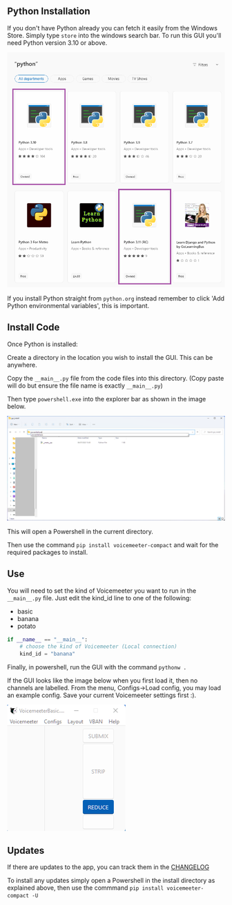 ## Python Installation

If you don't have Python already you can fetch it easily from the Windows Store. Simply type `store` into the windows search bar. To run this GUI you'll need Python version 3.10 or above.

![Image of Python 311 in Windows Store](./doc_imgs/python311.png)

If you install Python straight from `python.org` instead remember to click 'Add Python environmental variables', this is important.

## Install Code

Once Python is installed:

Create a directory in the location you wish to install the GUI. This can be anywhere.

Copy the `__main__.py` file from the code files into this directory. (Copy paste will do but ensure the file name is exactly `__main__.py`)

Then type `powershell.exe` into the explorer bar as shown in the image below.

![Image of PS in Explorer](./doc_imgs/gui_install.png)

This will open a Powershell in the current directory.

Then use the command `pip install voicemeeter-compact` and wait for the required packages to install.

## Use

You will need to set the kind of Voicemeeter you want to run in the `__main__.py` file. Just edit the kind_id line to one of the following:

-   basic
-   banana
-   potato

```python
if __name__ == "__main__":
    # choose the kind of Voicemeeter (Local connection)
    kind_id = "banana"
```

Finally, in powershell, run the GUI with the command `pythonw .`

If the GUI looks like the image below when you first load it, then no channels are labelled. From the menu, Configs->Load config, you may load an example config. Save your current Voicemeeter settings first :).

![Image of no labels example](./doc_imgs/nolabels.png)

## Updates

If there are updates to the app, you can track them in the [CHANGELOG](CHANGELOG.md)

To install any updates simply open a Powershell in the install directory as explained above, then use the commmand `pip install voicemeeter-compact -U`
